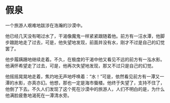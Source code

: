 # 假泉

一个旅游人艰难地跋涉在浩瀚的沙漠中。 

他已经几天没有喝过水了，干渴像魔鬼一样紧紧跟随着他。前方有一汪水潭，他脚步踉跄地走了过去，可是，他失望地发现，前面并没有水，刚才不过是自己的幻觉罢了。 

他步履蹒跚地继续走着。不久，在极度的干渴中他又看见不远的前方有一泓水影。他满怀希望走了过去，可是，他再次失望地发现，那又不过只是自己的幻觉。 

他摇摇晃晃地走着，焦灼地无声地呼唤着：“水！”可是，依然看见前方有一潭又一潭的水影，亦真亦幻。他想，那也一定是海市蜃楼。他终于失望了，支持不住了，他倒了下去。不久人们发现了这个死在沙漠中的旅游人，人们不明白的是，为什么他满脸疲惫地渴死在一潭清水旁。
 